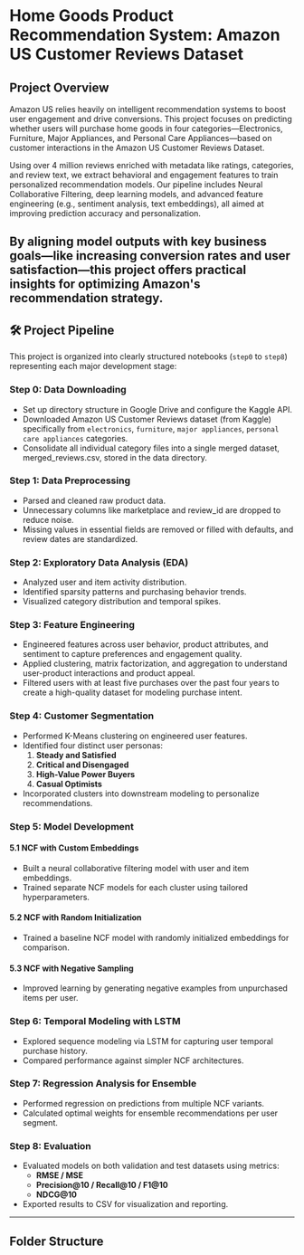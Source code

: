 # Home Goods Product Recommendation System: Amazon US Customer Reviews Dataset

## Project Overview

Amazon US relies heavily on intelligent recommendation systems to boost user engagement and drive conversions. This project focuses on predicting whether users will purchase home goods in four categories—Electronics, Furniture, Major Appliances, and Personal Care Appliances—based on customer interactions in the Amazon US Customer Reviews Dataset.

Using over 4 million reviews enriched with metadata like ratings, categories, and review text, we extract behavioral and engagement features to train personalized recommendation models. Our pipeline includes Neural Collaborative Filtering, deep learning models, and advanced feature engineering (e.g., sentiment analysis, text embeddings), all aimed at improving prediction accuracy and personalization.

By aligning model outputs with key business goals—like increasing conversion rates and user satisfaction—this project offers practical insights for optimizing Amazon's recommendation strategy.
---

## 🛠️ Project Pipeline

This project is organized into clearly structured notebooks (`step0` to `step8`) representing each major development stage:

### Step 0: Data Downloading
- Set up directory structure in Google Drive and configure the Kaggle API.
- Downloaded Amazon US Customer Reviews dataset (from Kaggle) specifically from `electronics`, `furniture`, `major appliances`, `personal care appliances` categories.
- Consolidate all individual category files into a single merged dataset, merged_reviews.csv, stored in the data directory.


### Step 1: Data Preprocessing
- Parsed and cleaned raw product data.
- Unnecessary columns like marketplace and review_id are dropped to reduce noise.
- Missing values in essential fields are removed or filled with defaults, and review dates are standardized.

### Step 2: Exploratory Data Analysis (EDA)
- Analyzed user and item activity distribution.
- Identified sparsity patterns and purchasing behavior trends.
- Visualized category distribution and temporal spikes.

### Step 3: Feature Engineering
- Engineered features across user behavior, product attributes, and sentiment to capture preferences and engagement quality.
- Applied clustering, matrix factorization, and aggregation to understand user-product interactions and product appeal.
- Filtered users with at least five purchases over the past four years to create a high-quality dataset for modeling purchase intent.

### Step 4: Customer Segmentation
- Performed K-Means clustering on engineered user features.
- Identified four distinct user personas:
  1. **Steady and Satisfied**
  2. **Critical and Disengaged**
  3. **High-Value Power Buyers**
  4. **Casual Optimists**
- Incorporated clusters into downstream modeling to personalize recommendations.

### Step 5: Model Development

#### 5.1 NCF with Custom Embeddings
- Built a neural collaborative filtering model with user and item embeddings.
- Trained separate NCF models for each cluster using tailored hyperparameters.

#### 5.2 NCF with Random Initialization
- Trained a baseline NCF model with randomly initialized embeddings for comparison.

#### 5.3 NCF with Negative Sampling
- Improved learning by generating negative examples from unpurchased items per user.

### Step 6: Temporal Modeling with LSTM
- Explored sequence modeling via LSTM for capturing user temporal purchase history.
- Compared performance against simpler NCF architectures.

### Step 7: Regression Analysis for Ensemble
- Performed regression on predictions from multiple NCF variants.
- Calculated optimal weights for ensemble recommendations per user segment.

### Step 8: Evaluation
- Evaluated models on both validation and test datasets using metrics:
  - **RMSE / MSE**
  - **Precision@10 / Recall@10 / F1@10**
  - **NDCG@10**
- Exported results to CSV for visualization and reporting.

---

## Folder Structure

